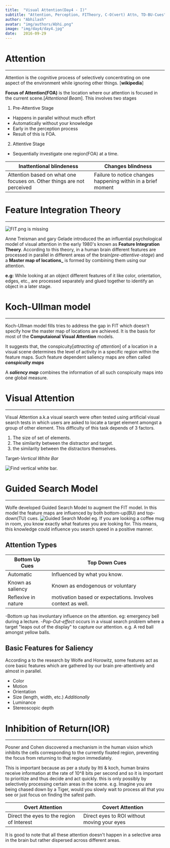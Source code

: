 ```yaml
---
title:  "Visual Attention(Day4 - I)"
subtitle: "Attention, Perception, FITheory, C-O(vert) Attn, TD-BU-Cues"
author: "Abhilash"
avatar: "img/authors/Abhi.png"
image: "img/day4/day4.jpg"
date:   2016-09-29
---
```


# Attention
---
Attention is the cognitive process of selectively concentrating on one aspect of the environment while ignoring other things. [__wikipedia__]

__Focus of Attention(FOA)__ is the location where our attention is focused in the current scene.[_Attentional Beam_]. This involves two stages

1. Pre-Attentive Stage
  * Happens in parallel without much effort
  * Automatically without your knowledge
  * Early in the perception process
  * Result of this is FOA.
2. Attentive Stage
  * Sequentially investigate one region(FOA) at a time.

|Inattentional blindeness| Changes blindness |
|---|---|
|Attention based on what one focuses on. Other things are not perceived | Failure to notice changes happening within in a brief moment|


# Feature Integration Theory
---
![FIT.png is missing](img/day4/FIT.png)

Anne Treisman and gary Gelade introduced the an influential psychological model of visual attention in the early 1980's known as **Feature Integration Theory**. According to this theory, in a human brain different features are processed in parallel in different areas of the brain(_pre-attentive-stage_) and a **Master map of locations_** is formed by combining them using our attention.

**e.g:** While looking at an object different features of it like color, orientation, edges, etc., are processed separately and glued together to identify an object in a later stage.

# Koch-Ullman model
---
Koch-Ullman model fills tries to address the gap in FIT which doesn't specify how the master map of locations are achieved. It is the basis for most of the **Computaional Visual Attention** models.

It suggests that, the conspicuity[_attracting of attention_] of a location in a visual scene determines the level of activity in a specific region within the feature maps. Such feature dependent saliency maps are often called **_conspicuity maps_**

A **_saliency map_** combines the information of all such conspicuity maps into one global measure.

# Visual Attention
---
Visual Attention a.k.a visual search were often tested using artificial visual search tests in which users are asked to locate a target element amongst a group of other element. This difficulty of this task depends of 3 factors.

1. The size of set of elements.
2. The similarity between the distractor and target.
3. the similarity between the distractors themselves.

Target-_Vertical White Bar_

![Find vertical white bar.](img/day4/Vis-search.png)

# Guided Search Model
---

Wolfe developed Guided Search Model to augment the FIT model. In this model the feature maps are influenced by both bottom-up(BU) and top-down(TU) cues.
![Guided Search Model](img/day4/GuSM.png)
eg. If you are looking a coffee mug in room, you know exactly what features you are looking for. This means, this knowledge could influence you search speed in a positive manner.

## Attention Types


| Bottom Up Cues | Top Down Cues |
| --- | --- |
| Automatic | Influenced by what you know. |
| Known as saliency | Known as endogenous or voluntary |
| Reflexive in nature | motivation based or expectations. Involves context as well. |

-Bottom up has involuntary influence  on the attention. eg: emergency bell during a lecture.
-_Pop-Out-effect_ occurs in a visual search problem where a target "leaps out of the display" to capture our attention. e.g. A red ball amongst yellow balls.

## Basic Features for Saliency
According a to the research by Wolfe and Horowitz, some features act as core basic features which are gathered by our brain pre-attentively and almost in parallel.

* Color
* Motion
* Orientation
* Size (length, width, etc.)
_Additionally_
* Luminance
* Stereoscopic depth

# Inhibition of Return(IOR)
---
Posner and Cohen discovered a mechanism in the human vision which inhibits the cells corresponding to the currently fixated region, preventing the focus from returning to that region immediately.

This is important because as per a study by Itti & koch, human brains receive information at the rate of 10^8 bits per second and so it is important to prioritize and thus decide and act quickly. this is only possibly by selectively processing certain areas in the scene. e.g. Imagine you are being chased down by a Tiger, would you slowly wait to process all that you see or just focus on finding the safest path.

| Overt Attention | Covert Attention |
| --- | --- |
| Direct the eyes to the region of Interest | Direct eyes to ROI without moving your eyes |


It is good to note that all these attention doesn't happen in a selective area in the brain but rather dispersed across different areas.
